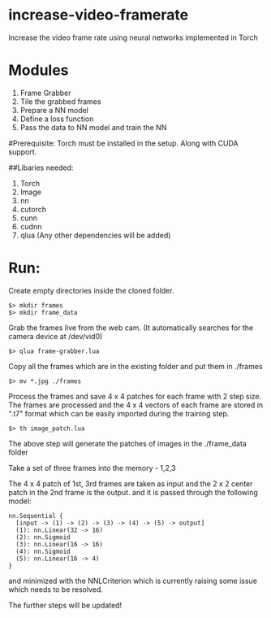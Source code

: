 # increase-video-framerate
Increase the video frame rate using neural networks implemented in Torch

# Modules 
1. Frame Grabber
2. Tile the grabbed frames
3. Prepare a NN model
4. Define a loss function
5. Pass the data to NN model and train the NN

#Prerequisite:
Torch must be installed in the setup. Along with CUDA support.

##Libaries needed:
1. Torch
2. Image
3. nn
4. cutorch
5. cunn
6. cudnn
7. qlua
(Any other dependencies will be added)  

# Run:
Create empty directories inside the cloned folder. 
```
$> mkdir frames
$> mkdir frame_data
```
Grab the frames live from the web cam. (It automatically searches for the camera device at /dev/vid0) 

```
$> qlua frame-grabber.lua
```
Copy all the frames which are in the existing folder and put them in ./frames 
```
$> mv *.jpg ./frames
```
Process the frames and save 4 x 4 patches for each frame with 2 step size. 
The frames are processed and the 4 x 4 vectors of each frame are stored in ".t7" format which can be easily imported during the training step.
```
$> th image_patch.lua
```
The above step will generate the patches of images in the ./frame_data folder 

Take a set of three frames into the memory - 1,2,3

The 4 x 4 patch of 1st, 3rd frames are taken as input and the 2 x 2 center patch in the 2nd frame is the output. 
and it is passed through the following model:

```
nn.Sequential {
  [input -> (1) -> (2) -> (3) -> (4) -> (5) -> output]
  (1): nn.Linear(32 -> 16)
  (2): nn.Sigmoid
  (3): nn.Linear(16 -> 16)
  (4): nn.Sigmoid
  (5): nn.Linear(16 -> 4)
}
```
and minimized with the NNLCriterion which is currently raising some issue which needs to be resolved.

The further steps will be updated!
